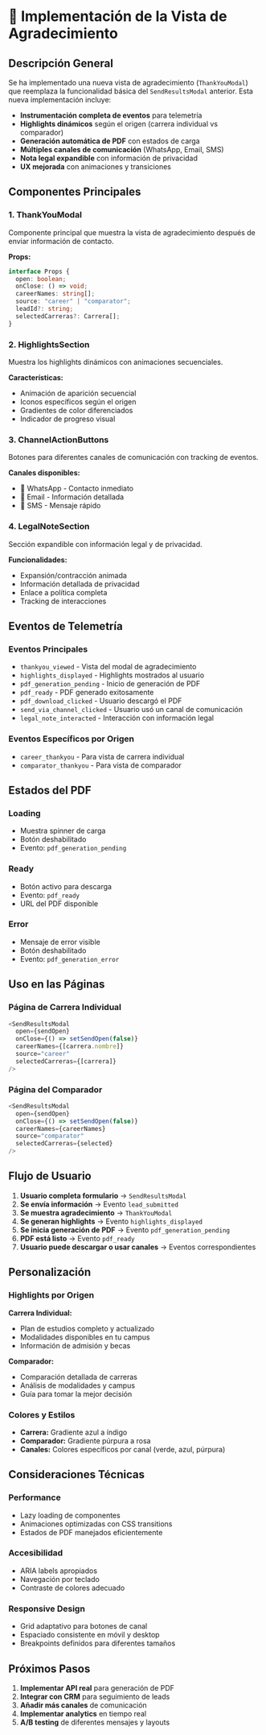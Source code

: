 # 🎨 Implementación de la Vista de Agradecimiento

## Descripción General

Se ha implementado una nueva vista de agradecimiento (`ThankYouModal`) que reemplaza la funcionalidad básica del `SendResultsModal` anterior. Esta nueva implementación incluye:

- **Instrumentación completa de eventos** para telemetría
- **Highlights dinámicos** según el origen (carrera individual vs comparador)
- **Generación automática de PDF** con estados de carga
- **Múltiples canales de comunicación** (WhatsApp, Email, SMS)
- **Nota legal expandible** con información de privacidad
- **UX mejorada** con animaciones y transiciones

## Componentes Principales

### 1. ThankYouModal
Componente principal que muestra la vista de agradecimiento después de enviar información de contacto.

**Props:**
```typescript
interface Props {
  open: boolean;
  onClose: () => void;
  careerNames: string[];
  source: "career" | "comparator";
  leadId?: string;
  selectedCarreras?: Carrera[];
}
```

### 2. HighlightsSection
Muestra los highlights dinámicos con animaciones secuenciales.

**Características:**
- Animación de aparición secuencial
- Iconos específicos según el origen
- Gradientes de color diferenciados
- Indicador de progreso visual

### 3. ChannelActionButtons
Botones para diferentes canales de comunicación con tracking de eventos.

**Canales disponibles:**
- 📱 WhatsApp - Contacto inmediato
- 📧 Email - Información detallada  
- 💬 SMS - Mensaje rápido

### 4. LegalNoteSection
Sección expandible con información legal y de privacidad.

**Funcionalidades:**
- Expansión/contracción animada
- Información detallada de privacidad
- Enlace a política completa
- Tracking de interacciones

## Eventos de Telemetría

### Eventos Principales
- `thankyou_viewed` - Vista del modal de agradecimiento
- `highlights_displayed` - Highlights mostrados al usuario
- `pdf_generation_pending` - Inicio de generación de PDF
- `pdf_ready` - PDF generado exitosamente
- `pdf_download_clicked` - Usuario descargó el PDF
- `send_via_channel_clicked` - Usuario usó un canal de comunicación
- `legal_note_interacted` - Interacción con información legal

### Eventos Específicos por Origen
- `career_thankyou` - Para vista de carrera individual
- `comparator_thankyou` - Para vista de comparador

## Estados del PDF

### Loading
- Muestra spinner de carga
- Botón deshabilitado
- Evento: `pdf_generation_pending`

### Ready
- Botón activo para descarga
- Evento: `pdf_ready`
- URL del PDF disponible

### Error
- Mensaje de error visible
- Botón deshabilitado
- Evento: `pdf_generation_error`

## Uso en las Páginas

### Página de Carrera Individual
```typescript
<SendResultsModal 
  open={sendOpen} 
  onClose={() => setSendOpen(false)} 
  careerNames={[carrera.nombre]}
  source="career"
  selectedCarreras={[carrera]}
/>
```

### Página del Comparador
```typescript
<SendResultsModal 
  open={sendOpen} 
  onClose={() => setSendOpen(false)} 
  careerNames={careerNames}
  source="comparator"
  selectedCarreras={selected}
/>
```

## Flujo de Usuario

1. **Usuario completa formulario** → `SendResultsModal`
2. **Se envía información** → Evento `lead_submitted`
3. **Se muestra agradecimiento** → `ThankYouModal`
4. **Se generan highlights** → Evento `highlights_displayed`
5. **Se inicia generación de PDF** → Evento `pdf_generation_pending`
6. **PDF está listo** → Evento `pdf_ready`
7. **Usuario puede descargar o usar canales** → Eventos correspondientes

## Personalización

### Highlights por Origen
**Carrera Individual:**
- Plan de estudios completo y actualizado
- Modalidades disponibles en tu campus
- Información de admisión y becas

**Comparador:**
- Comparación detallada de carreras
- Análisis de modalidades y campus
- Guía para tomar la mejor decisión

### Colores y Estilos
- **Carrera:** Gradiente azul a índigo
- **Comparador:** Gradiente púrpura a rosa
- **Canales:** Colores específicos por canal (verde, azul, púrpura)

## Consideraciones Técnicas

### Performance
- Lazy loading de componentes
- Animaciones optimizadas con CSS transitions
- Estados de PDF manejados eficientemente

### Accesibilidad
- ARIA labels apropiados
- Navegación por teclado
- Contraste de colores adecuado

### Responsive Design
- Grid adaptativo para botones de canal
- Espaciado consistente en móvil y desktop
- Breakpoints definidos para diferentes tamaños

## Próximos Pasos

1. **Implementar API real** para generación de PDF
2. **Integrar con CRM** para seguimiento de leads
3. **Añadir más canales** de comunicación
4. **Implementar analytics** en tiempo real
5. **A/B testing** de diferentes mensajes y layouts
